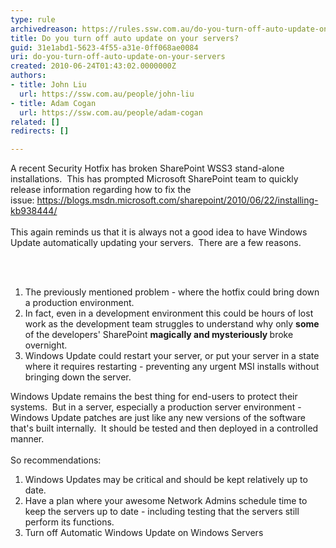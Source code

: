 ```yaml
---
type: rule
archivedreason: https://rules.ssw.com.au/do-you-turn-off-auto-update-on-your-servers
title: Do you turn off auto update on your servers?
guid: 31e1abd1-5623-4f55-a31e-0ff068ae0084
uri: do-you-turn-off-auto-update-on-your-servers
created: 2010-06-24T01:43:02.0000000Z
authors:
- title: John Liu
  url: https://ssw.com.au/people/john-liu
- title: Adam Cogan
  url: https://ssw.com.au/people/adam-cogan
related: []
redirects: []

---
```



A recent Security Hotfix has broken SharePoint WSS3 stand-alone installations.&#160; This has prompted Microsoft SharePoint team to quickly release information regarding how to fix the issue&#58;&#160;<a href="https&#58;//blogs.msdn.microsoft.com/sharepoint/2010/06/22/installing-kb938444/">https&#58;//blogs.msdn.microsoft.com/sharepoint/2010/06/22/installing-kb938444/​</a><br>
<br>
This again reminds us that it is always not a good idea to have Windows Update automatically updating your servers.&#160; There are a few reasons. 

<br><excerpt class='endintro'></excerpt><br>

  
<ol>
    <li>​The previously mentioned problem - where the hotfix could bring down a production environment.&#160; <br></li>
    <li>In fact, even in a development environment this could be hours of lost work as the development team struggles to understand why only <strong>some</strong> of the developers' SharePoint <strong>magically and mysteriously </strong>broke overnight.</li>
    <li>Windows Update could restart your server, or put your server in a state where it requires restarting - preventing any urgent MSI installs without bringing down the server.</li>
</ol>
<p>Windows Update remains the best thing for end-users to protect their systems.&#160; But in a server, especially a production server environment - Windows Update patches are just like any new versions of the software that's built internally.&#160; It should be tested and then deployed in a controlled manner.<br>
<br>So recommendations&#58;</p>
<ol>
    <li>Windows Updates may be critical and should be kept relatively up to date.</li>
    <li>Have a plan where your awesome Network Admins schedule time to keep the servers up to date - including testing that the servers still perform its functions.</li>
    <li>Turn off Automatic Windows Update on Windows Servers</li>
</ol>




